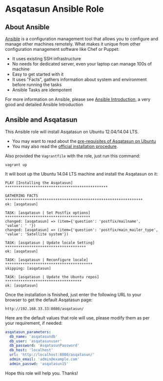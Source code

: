 # Asqatasun Ansible Role

## About Ansible

[Ansible](http://docs.ansible.com/ansible/) is a configuration management tool that 
allows you to configure and manage other machines remotely. What makes it unique 
from other configuration management software like Chef or Puppet:

- It uses existing SSH infrastructure
- No needs for dedicated server, even your laptop can manage 100s of machine
- Easy to get started with it
- It uses "Facts", gathers information about system and environment before running the tasks
- Ansible Tasks are idempotent

For more information on Ansible, please see [Ansible Introduction](https://serversforhackers.com/getting-started-with-ansible/),
a very good and detailed Ansible Introduction

## Ansible and Asqatasun

This Ansible role will install Asqatasun on Ubuntu 12.04/14.04 LTS.

- You may want to read about the [pre-requisites of Asqatasun on Ubuntu](../documentation/en/10_Install_doc/Asqatasun/pre-requisites.md)
- You may also read the [official installation procedure](../documentation/en/10_Install_doc/README.md).

Also provided the `Vagrantfile` with the role, just run this command:

```shell
vagrant up
```

It will boot up the Ubuntu 14.04 LTS machine and install the Asqatasun on it:

```shell
PLAY [Installing the Asqatasun] ***********************************************

GATHERING FACTS ***************************************************************
ok: [asqatasun]

TASK: [asqatasun | Set Postfix options] ***************************************
changed: [asqatasun] => (item={'question': 'postfix/mailname', 'value': ' '})
changed: [asqatasun] => (item={'question': 'postfix/main_mailer_type', 'value': 'Satellite system'})

TASK: [asqatasun | Update locale Setting] *************************************
ok: [asqatasun]

TASK: [asqatasun | Reconfigure locale] ****************************************
skipping: [asqatasun]

TASK: [asqatasun | Update the Ubuntu repos] ***********************************
ok: [asqatasun]
```

Once the installation is finished, just enter the following URL to your browser 
to get the default Asqatasun page:

```
http://192.168.33.33:8080/asqatasun/
```

Here are the default values that role will use, please modify them as per your requirement, if needed:

``` yaml
asqatasun_parameters:
  db_name: 'asqatasundb'
  db_user: 'asqatasunuser'
  db_password: 'AsqatasunPassword'
  db_host: 'localhost'
  url: 'http://localhost:8080/asqatasun/'
  admin_email: 'admin@example.com'
  admin_passwd: 'asqatasun15'
```

Hope this role will help you. Thanks!

